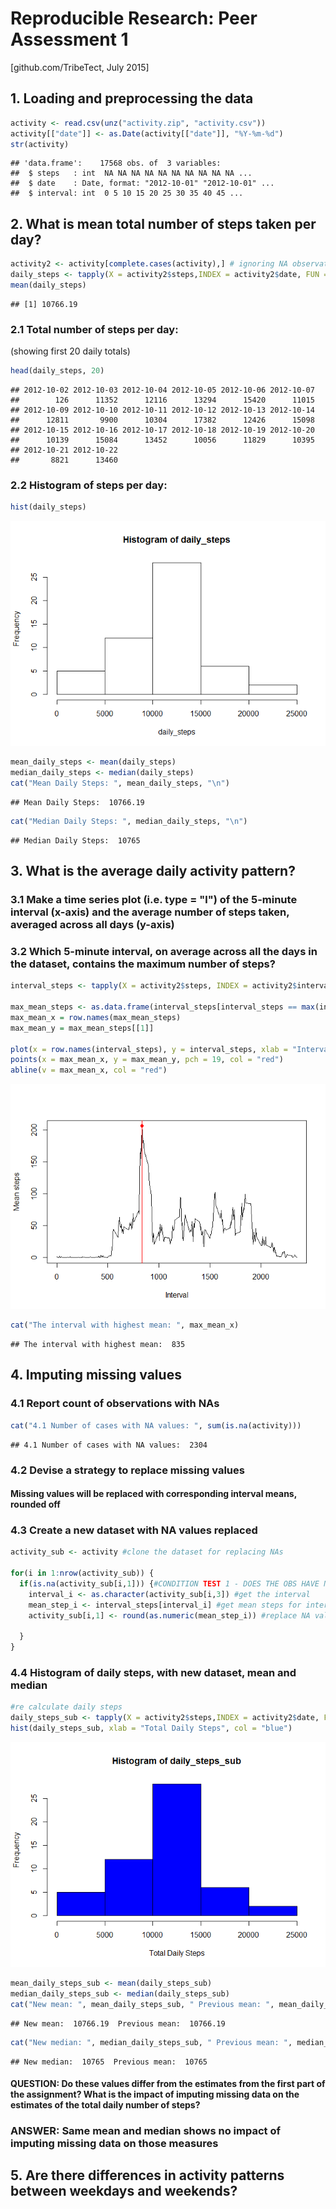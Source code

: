 # Reproducible Research: Peer Assessment 1

[github.com/TribeTect, July 2015]

## 1. Loading and preprocessing the data

```r
activity <- read.csv(unz("activity.zip", "activity.csv"))
activity[["date"]] <- as.Date(activity[["date"]], "%Y-%m-%d")
str(activity)
```

```
## 'data.frame':	17568 obs. of  3 variables:
##  $ steps   : int  NA NA NA NA NA NA NA NA NA NA ...
##  $ date    : Date, format: "2012-10-01" "2012-10-01" ...
##  $ interval: int  0 5 10 15 20 25 30 35 40 45 ...
```

## 2. What is mean total number of steps taken per day?

```r
activity2 <- activity[complete.cases(activity),] # ignoring NA observations for this part of the assignment
daily_steps <- tapply(X = activity2$steps,INDEX = activity2$date, FUN = "sum")
mean(daily_steps)
```

```
## [1] 10766.19
```

### 2.1 Total number of steps per day:
(showing first 20 daily totals)

```r
head(daily_steps, 20)
```

```
## 2012-10-02 2012-10-03 2012-10-04 2012-10-05 2012-10-06 2012-10-07 
##        126      11352      12116      13294      15420      11015 
## 2012-10-09 2012-10-10 2012-10-11 2012-10-12 2012-10-13 2012-10-14 
##      12811       9900      10304      17382      12426      15098 
## 2012-10-15 2012-10-16 2012-10-17 2012-10-18 2012-10-19 2012-10-20 
##      10139      15084      13452      10056      11829      10395 
## 2012-10-21 2012-10-22 
##       8821      13460
```

### 2.2 Histogram of steps per day:

```r
hist(daily_steps)
```

![](PA1_template_files/figure-html/unnamed-chunk-4-1.png) 

```r
mean_daily_steps <- mean(daily_steps)
median_daily_steps <- median(daily_steps)
cat("Mean Daily Steps: ", mean_daily_steps, "\n")
```

```
## Mean Daily Steps:  10766.19
```

```r
cat("Median Daily Steps: ", median_daily_steps, "\n")
```

```
## Median Daily Steps:  10765
```
## 3. What is the average daily activity pattern?

### 3.1 Make a time series plot (i.e. type = "l") of the 5-minute interval (x-axis) and the average number of steps taken, averaged across all days (y-axis)
### 3.2 Which 5-minute interval, on average across all the days in the dataset, contains the maximum number of steps?


```r
interval_steps <- tapply(X = activity2$steps, INDEX = activity2$interval, FUN = "mean")

max_mean_steps <- as.data.frame(interval_steps[interval_steps == max(interval_steps)])
max_mean_x = row.names(max_mean_steps) 
max_mean_y = max_mean_steps[[1]]

plot(x = row.names(interval_steps), y = interval_steps, xlab = "Interval", ylab = "Mean steps", type = "l")
points(x = max_mean_x, y = max_mean_y, pch = 19, col = "red")
abline(v = max_mean_x, col = "red")
```

![](PA1_template_files/figure-html/unnamed-chunk-5-1.png) 

```r
cat("The interval with highest mean: ", max_mean_x)
```

```
## The interval with highest mean:  835
```

## 4. Imputing missing values
### 4.1 Report count of observations with NAs

```r
cat("4.1 Number of cases with NA values: ", sum(is.na(activity)))
```

```
## 4.1 Number of cases with NA values:  2304
```

### 4.2 Devise a strategy to replace missing values 
#### Missing values will be replaced with corresponding interval means, rounded off 

### 4.3 Create a new dataset with NA values replaced


```r
activity_sub <- activity #clone the dataset for replacing NAs

for(i in 1:nrow(activity_sub)) {
  if(is.na(activity_sub[i,1])) {#CONDITION TEST 1 - DOES THE OBS HAVE NAs
    interval_i <- as.character(activity_sub[i,3]) #get the interval
    mean_step_i <- interval_steps[interval_i] #get mean steps for interval
    activity_sub[i,1] <- round(as.numeric(mean_step_i)) #replace NA value 
      
  }
}
```
### 4.4 Histogram of daily steps, with new dataset, mean and median

```r
#re calculate daily steps
daily_steps_sub <- tapply(X = activity2$steps,INDEX = activity2$date, FUN = "sum")
hist(daily_steps_sub, xlab = "Total Daily Steps", col = "blue")
```

![](PA1_template_files/figure-html/unnamed-chunk-8-1.png) 

```r
mean_daily_steps_sub <- mean(daily_steps_sub)
median_daily_steps_sub <- median(daily_steps_sub)
cat("New mean: ", mean_daily_steps_sub, " Previous mean: ", mean_daily_steps, "\n" )
```

```
## New mean:  10766.19  Previous mean:  10766.19
```

```r
cat("New median: ", median_daily_steps_sub, " Previous mean: ", median_daily_steps, "\n")
```

```
## New median:  10765  Previous mean:  10765
```
#### QUESTION: Do these values differ from the estimates from the first part of the assignment? What is the impact of imputing missing data on the estimates of the total daily number of steps?
### ANSWER: Same mean and median shows no impact of imputing missing data on those measures



## 5. Are there differences in activity patterns between weekdays and weekends?
